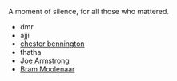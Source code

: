 A moment of silence, for all those who mattered.

* dmr
* ajji
* [chester bennington](https://twitter.com/shrayasr/status/888203593894969344)
* thatha
* [Joe Armstrong](https://twitter.com/shrayasr/status/1119645778773807104)
* [Bram Moolenaar](https://twitter.com/shrayasr/status/1687813062160498688)
